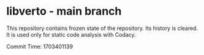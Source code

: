 # libverto - main branch

This repository contains frozen state of the repository.
Its history is cleared. It is used only for static code
analysis with Codacy.

Commit Time: 1703401139